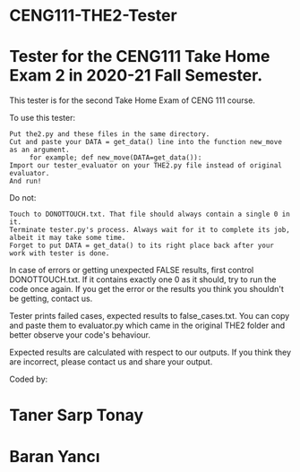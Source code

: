 # CENG111-THE2-Tester
# Tester for the CENG111 Take Home Exam 2 in 2020-21 Fall Semester.

This tester is for the second Take Home Exam of CENG 111 course.

To use this tester:

    Put the2.py and these files in the same directory.
    Cut and paste your DATA = get_data() line into the function new_move as an argument.
    	 for example; def new_move(DATA=get_data()):
    Import our tester_evaluator on your THE2.py file instead of original evaluator.
    And run!

Do not:

	Touch to DONOTTOUCH.txt. That file should always contain a single 0 in it.
	Terminate tester.py's process. Always wait for it to complete its job, albeit it may take some time.
	Forget to put DATA = get_data() to its right place back after your work with tester is done. 

In case of errors or getting unexpected FALSE results, first control DONOTTOUCH.txt. If it contains exactly one 0 as it should,
try to run the code once again. If you get the error or the results you think you shouldn't be getting, contact us.

Tester prints failed cases, expected results to false_cases.txt. You can copy and paste them to evaluator.py
which came in the original THE2 folder and better observe your code's behaviour.

Expected results are calculated with respect to our outputs. If you think they are incorrect, please contact us and share your output.

Coded by:
# Taner Sarp Tonay
# Baran Yancı
